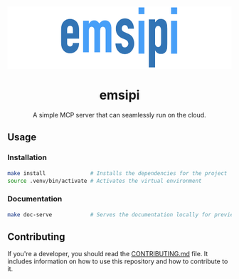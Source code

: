<!-- markdownlint-disable MD033 MD041 -->
<div align="center">
    <img alt="Emsipi logo" src="logo.png" height="140">
    <h1 align="center">emsipi</h1>
</div>

<p align="center">
    A simple MCP server that can seamlessly run on the cloud.
</p>
<!-- markdownlint-enable MD033 -->

## Usage

### Installation

```bash
make install              # Installs the dependencies for the project
source .venv/bin/activate # Activates the virtual environment
```

### Documentation

```bash
make doc-serve            # Serves the documentation locally for preview
```

## Contributing

If you're a developer, you should read the [CONTRIBUTING.md](CONTRIBUTING.md)
file. It includes information on how to use this repository and how to
contribute to it.
